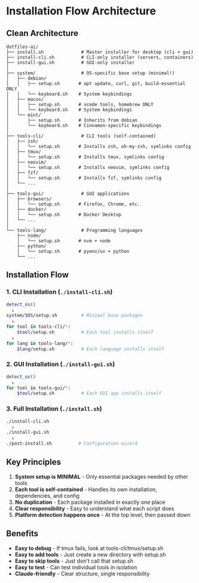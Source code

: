 # Installation Flow Architecture

## Clean Architecture

```
dotfiles-ai/
├── install.sh              # Master installer for desktop (cli + gui)
├── install-cli.sh          # CLI-only installer (servers, containers)
├── install-gui.sh          # GUI-only installer
│
├── system/                 # OS-specific base setup (minimal!)
│   ├── debian/
│   │   ├── setup.sh       # apt update, curl, git, build-essential ONLY
│   │   └── keyboard.sh    # System keybindings
│   ├── macos/
│   │   ├── setup.sh       # xcode tools, homebrew ONLY
│   │   └── keyboard.sh    # System keybindings
│   └── mint/
│       ├── setup.sh       # Inherits from debian
│       └── keyboard.sh    # Cinnamon-specific keybindings
│
├── tools-cli/              # CLI tools (self-contained)
│   ├── zsh/
│   │   └── setup.sh       # Installs zsh, oh-my-zsh, symlinks config
│   ├── tmux/
│   │   └── setup.sh       # Installs tmux, symlinks config
│   ├── neovim/
│   │   └── setup.sh       # Installs neovim, symlinks config
│   ├── fzf/
│   │   └── setup.sh       # Installs fzf, symlinks config
│   └── ...
│
├── tools-gui/              # GUI applications
│   ├── browsers/
│   │   └── setup.sh       # Firefox, Chrome, etc.
│   ├── docker/
│   │   └── setup.sh       # Docker Desktop
│   └── ...
│
└── tools-lang/             # Programming languages
    ├── node/
    │   └── setup.sh       # nvm + node
    ├── python/
    │   └── setup.sh       # pyenv/uv + python
    └── ...
```

## Installation Flow

### 1. CLI Installation (`./install-cli.sh`)
```bash
detect_os()
  ↓
system/$OS/setup.sh         # Minimal base packages
  ↓
for tool in tools-cli/*:
    $tool/setup.sh          # Each tool installs itself
  ↓
for lang in tools-lang/*:
    $lang/setup.sh          # Each language installs itself
```

### 2. GUI Installation (`./install-gui.sh`)
```bash
detect_os()
  ↓
for tool in tools-gui/*:
    $tool/setup.sh          # Each GUI app installs itself
```

### 3. Full Installation (`./install.sh`)
```bash
./install-cli.sh
  ↓
./install-gui.sh
  ↓
./post-install.sh          # Configuration wizard
```

## Key Principles

1. **System setup is MINIMAL** - Only essential packages needed by other tools
2. **Each tool is self-contained** - Handles its own installation, dependencies, and config
3. **No duplication** - Each package installed in exactly one place
4. **Clear responsibility** - Easy to understand what each script does
5. **Platform detection happens once** - At the top level, then passed down

## Benefits

- **Easy to debug** - If tmux fails, look at tools-cli/tmux/setup.sh
- **Easy to add tools** - Just create a new directory with setup.sh
- **Easy to skip tools** - Just don't call that setup.sh
- **Easy to test** - Can test individual tools in isolation
- **Claude-friendly** - Clear structure, single responsibility
